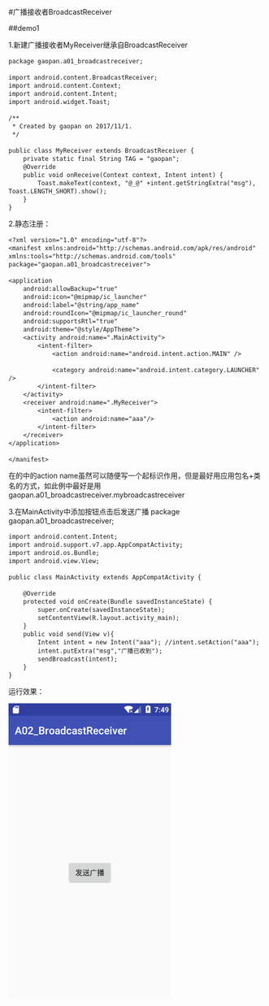#广播接收者BroadcastReceiver

##demo1

1.新建广播接收者MyReceiver继承自BroadcastReceiver

	package gaopan.a01_broadcastreceiver;
	
	import android.content.BroadcastReceiver;
	import android.content.Context;
	import android.content.Intent;
	import android.widget.Toast;
	
	/**
	 * Created by gaopan on 2017/11/1.
	 */
	
	public class MyReceiver extends BroadcastReceiver {
	    private static final String TAG = "gaopan";
	    @Override
	    public void onReceive(Context context, Intent intent) {
	        Toast.makeText(context, "@_@" +intent.getStringExtra("msg"), Toast.LENGTH_SHORT).show();
	    }
	}

2.静态注册：

	<?xml version="1.0" encoding="utf-8"?>
	<manifest xmlns:android="http://schemas.android.com/apk/res/android"
    xmlns:tools="http://schemas.android.com/tools"
    package="gaopan.a01_broadcastreceiver">

    <application
        android:allowBackup="true"
        android:icon="@mipmap/ic_launcher"
        android:label="@string/app_name"
        android:roundIcon="@mipmap/ic_launcher_round"
        android:supportsRtl="true"
        android:theme="@style/AppTheme">
        <activity android:name=".MainActivity">
            <intent-filter>
                <action android:name="android.intent.action.MAIN" />

                <category android:name="android.intent.category.LAUNCHER" />
            </intent-filter>
        </activity>
        <receiver android:name=".MyReceiver">
            <intent-filter>
                <action android:name="aaa"/>
            </intent-filter>
        </receiver>
    </application>

	</manifest>
在<receiver>的<intent-filter>中的action name虽然可以随便写一个起标识作用，但是最好用应用包名+类名的方式，如此例中最好是用gaopan.a01_broadcastreceiver.mybroadcastreceiver

3.在MainActivity中添加按钮点击后发送广播
	package gaopan.a01_broadcastreceiver;
	
	import android.content.Intent;
	import android.support.v7.app.AppCompatActivity;
	import android.os.Bundle;
	import android.view.View;
	
	public class MainActivity extends AppCompatActivity {
	
	    @Override
	    protected void onCreate(Bundle savedInstanceState) {
	        super.onCreate(savedInstanceState);
	        setContentView(R.layout.activity_main);
	    }
	    public void send(View v){
	        Intent intent = new Intent("aaa"); //intent.setAction("aaa");
	        intent.putExtra("msg","广播已收到");
	        sendBroadcast(intent);
	    }
	}
运行效果：

![](https://raw.githubusercontent.com/pgao0823/Picture/master/BroadcastReceiverDemo1.gif)